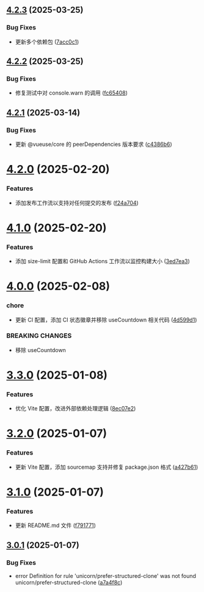 ## [4.2.3](https://github.com/yanhao98/utils4u/compare/v4.2.2...v4.2.3) (2025-03-25)


### Bug Fixes

* 更新多个依赖包 ([7acc0c1](https://github.com/yanhao98/utils4u/commit/7acc0c19242e9fc3659adf55efa51f135eb2ff51))

## [4.2.2](https://github.com/yanhao98/utils4u/compare/v4.2.1...v4.2.2) (2025-03-25)


### Bug Fixes

* 修复测试中对 console.warn 的调用 ([fc65408](https://github.com/yanhao98/utils4u/commit/fc65408943f70b84581761556653fb6015cc1801))

## [4.2.1](https://github.com/yanhao98/utils4u/compare/v4.2.0...v4.2.1) (2025-03-14)


### Bug Fixes

* 更新 @vueuse/core 的 peerDependencies 版本要求 ([c4386b6](https://github.com/yanhao98/utils4u/commit/c4386b6e8e1a3f4083eaf0ab85ab0f3203a7939c))

# [4.2.0](https://github.com/yanhao98/utils4u/compare/v4.1.0...v4.2.0) (2025-02-20)


### Features

* 添加发布工作流以支持对任何提交的发布 ([f24a704](https://github.com/yanhao98/utils4u/commit/f24a704b7569bff51a3380a358f3030684d64d17))

# [4.1.0](https://github.com/yanhao98/utils4u/compare/v4.0.0...v4.1.0) (2025-02-20)


### Features

* 添加 size-limit 配置和 GitHub Actions 工作流以监控构建大小 ([3ed7ea3](https://github.com/yanhao98/utils4u/commit/3ed7ea3a8539f0f83e1aa1da285b63844ec08ed9))

# [4.0.0](https://github.com/yanhao98/utils4u/compare/v3.3.0...v4.0.0) (2025-02-08)


### chore

* 更新 CI 配置，添加 CI 状态徽章并移除 useCountdown 相关代码 ([4d599d1](https://github.com/yanhao98/utils4u/commit/4d599d1bc758de1609e2fa38b379762bb0848c67))


### BREAKING CHANGES

* 移除 useCountdown

# [3.3.0](https://github.com/yanhao98/utils4u/compare/v3.2.0...v3.3.0) (2025-01-08)


### Features

* 优化 Vite 配置，改进外部依赖处理逻辑 ([8ec07e2](https://github.com/yanhao98/utils4u/commit/8ec07e245ace73ba79954a53b9fe3f9853fa6fb8))

# [3.2.0](https://github.com/yanhao98/utils4u/compare/v3.1.0...v3.2.0) (2025-01-07)


### Features

* 更新 Vite 配置，添加 sourcemap 支持并修复 package.json 格式 ([a427b61](https://github.com/yanhao98/utils4u/commit/a427b612b06b4d77818513d188d1b0a74818d7f4))

# [3.1.0](https://github.com/yanhao98/utils4u/compare/v3.0.1...v3.1.0) (2025-01-07)


### Features

* 更新 README.md 文件 ([f791771](https://github.com/yanhao98/utils4u/commit/f791771819671e2d9166d457b1b0f5dce71d3246))

## [3.0.1](https://github.com/yanhao98/utils4u/compare/v3.0.0...v3.0.1) (2025-01-07)


### Bug Fixes

* error  Definition for rule 'unicorn/prefer-structured-clone' was not found  unicorn/prefer-structured-clone ([a7a4f8c](https://github.com/yanhao98/utils4u/commit/a7a4f8c5be1a61caa0ecb473bf8f026a2adc2cb1))
